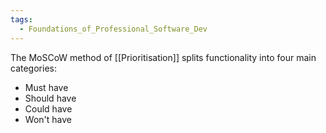 ```yaml
---
tags:
  - Foundations_of_Professional_Software_Dev
---
```

The MoSCoW method of [[Prioritisation]] splits functionality into four main categories:
- Must have
- Should have
- Could have
- Won't have